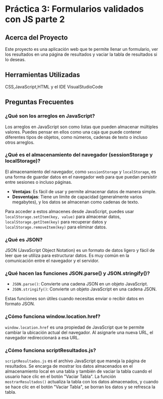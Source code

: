 # Práctica 3: Formularios validados con JS parte 2

## Acerca del Proyecto

Este proyecto es una aplicación web que te permite llenar un formulario, ver los resultados en una página de resultados y vaciar la tabla de resultados si lo deseas.
## Herramientas Utilizadas
CSS,JavaScript,HTML y el IDE VisualStudioCode

## Preguntas Frecuentes

### ¿Qué son los arreglos en JavaScript?

Los arreglos en JavaScript son como listas que pueden almacenar múltiples valores. Puedes pensar en ellos como una caja que puede contener diferentes tipos de objetos, como números, cadenas de texto o incluso otros arreglos.

### ¿Qué es el almacenamiento del navegador (sessionStorage y localStorage)?

El almacenamiento del navegador, como `sessionStorage` y `localStorage`, es una forma de guardar datos en el navegador web para que puedan persistir entre sesiones o incluso páginas. 

- **Ventajas**: Es fácil de usar y permite almacenar datos de manera simple.
- **Desventajas**: Tiene un límite de capacidad (generalmente varios megabytes), y los datos se almacenan como cadenas de texto.

Para acceder a estos almacenes desde JavaScript, puedes usar `localStorage.setItem(key, value)` para almacenar datos, `localStorage.getItem(key)` para recuperar datos y `localStorage.removeItem(key)` para eliminar datos.

### ¿Qué es JSON?

JSON (JavaScript Object Notation) es un formato de datos ligero y fácil de leer que se utiliza para estructurar datos. Es muy común en la comunicación entre el navegador y el servidor.

### ¿Qué hacen las funciones JSON.parse() y JSON.stringify()?

- `JSON.parse()`: Convierte una cadena JSON en un objeto JavaScript.
- `JSON.stringify()`: Convierte un objeto JavaScript en una cadena JSON.

Estas funciones son útiles cuando necesitas enviar o recibir datos en formato JSON.

### ¿Cómo funciona window.location.href?

`window.location.href` es una propiedad de JavaScript que te permite cambiar la ubicación actual del navegador. Al asignarle una nueva URL, el navegador redireccionará a esa URL.

### ¿Cómo funciona scriptResultados.js?

`scriptResultados.js` es el archivo JavaScript que maneja la página de resultados. Se encarga de mostrar los datos almacenados en el almacenamiento local en una tabla y también de vaciar la tabla cuando el usuario hace clic en el botón "Vaciar Tabla". La función `mostrarResultados()` actualiza la tabla con los datos almacenados, y cuando se hace clic en el botón "Vaciar Tabla", se borran los datos y se refresca la tabla.

